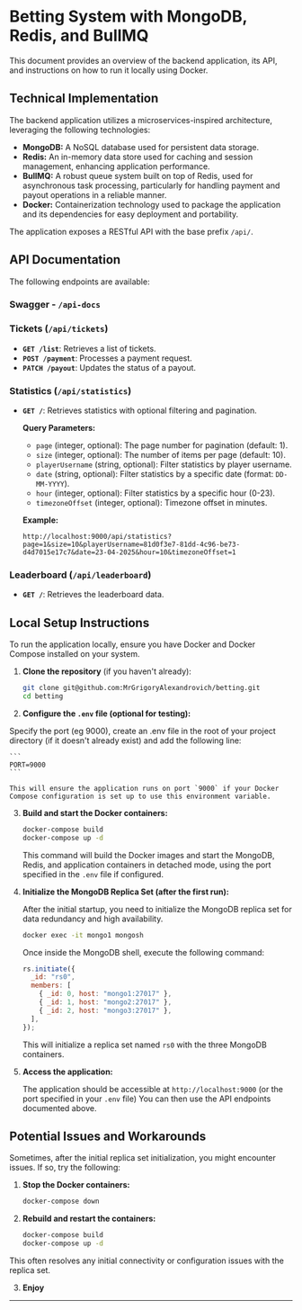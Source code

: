 # Betting System with MongoDB, Redis, and BullMQ

This document provides an overview of the backend application, its API, and instructions on how to run it locally using Docker.

## Technical Implementation

The backend application utilizes a microservices-inspired architecture, leveraging the following technologies:

- **MongoDB:** A NoSQL database used for persistent data storage.
- **Redis:** An in-memory data store used for caching and session management, enhancing application performance.
- **BullMQ:** A robust queue system built on top of Redis, used for asynchronous task processing, particularly for handling payment and payout operations in a reliable manner.
- **Docker:** Containerization technology used to package the application and its dependencies for easy deployment and portability.

The application exposes a RESTful API with the base prefix `/api/`.

## API Documentation

The following endpoints are available:

### Swagger - `/api-docs`

### Tickets (`/api/tickets`)

- **`GET /list`**: Retrieves a list of tickets.
- **`POST /payment`**: Processes a payment request.
- **`PATCH /payout`**: Updates the status of a payout.

### Statistics (`/api/statistics`)

- **`GET /`**: Retrieves statistics with optional filtering and pagination.

  **Query Parameters:**

  - `page` (integer, optional): The page number for pagination (default: 1).
  - `size` (integer, optional): The number of items per page (default: 10).
  - `playerUsername` (string, optional): Filter statistics by player username.
  - `date` (string, optional): Filter statistics by a specific date (format: `DD-MM-YYYY`).
  - `hour` (integer, optional): Filter statistics by a specific hour (0-23).
  - `timezoneOffset` (integer, optional): Timezone offset in minutes.

  **Example:**

  ```
  http://localhost:9000/api/statistics?page=1&size=10&playerUsername=81d0f3e7-81dd-4c96-be73-d4d7015e17c7&date=23-04-2025&hour=10&timezoneOffset=1
  ```

### Leaderboard (`/api/leaderboard`)

- **`GET /`**: Retrieves the leaderboard data.

## Local Setup Instructions

To run the application locally, ensure you have Docker and Docker Compose installed on your system.

1.  **Clone the repository** (if you haven't already):

    ```bash
    git clone git@github.com:MrGrigoryAlexandrovich/betting.git
    cd betting
    ```

2.  **Configure the `.env` file (optional for testing):**

Specify the port (eg 9000), create an .env file in the root of your project directory (if it doesn't already exist) and add the following line:

    ```
    PORT=9000
    ```

    This will ensure the application runs on port `9000` if your Docker Compose configuration is set up to use this environment variable.

3.  **Build and start the Docker containers:**

    ```bash
    docker-compose build
    docker-compose up -d
    ```

    This command will build the Docker images and start the MongoDB, Redis, and application containers in detached mode, using the port specified in the `.env` file if configured.

4.  **Initialize the MongoDB Replica Set (after the first run):**

    After the initial startup, you need to initialize the MongoDB replica set for data redundancy and high availability.

    ```bash
    docker exec -it mongo1 mongosh
    ```

    Once inside the MongoDB shell, execute the following command:

    ```javascript
    rs.initiate({
      _id: "rs0",
      members: [
        { _id: 0, host: "mongo1:27017" },
        { _id: 1, host: "mongo2:27017" },
        { _id: 2, host: "mongo3:27017" },
      ],
    });
    ```

    This will initialize a replica set named `rs0` with the three MongoDB containers.

5.  **Access the application:**

    The application should be accessible at `http://localhost:9000` (or the port specified in your `.env` file) You can then use the API endpoints documented above.

## Potential Issues and Workarounds

Sometimes, after the initial replica set initialization, you might encounter issues. If so, try the following:

1.  **Stop the Docker containers:**

    ```bash
    docker-compose down
    ```

2.  **Rebuild and restart the containers:**

    ```bash
    docker-compose build
    docker-compose up -d
    ```

This often resolves any initial connectivity or configuration issues with the replica set.

3.  **Enjoy**

---

